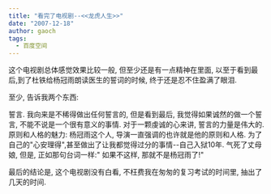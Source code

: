 ```yaml
---
title: "看完了电视剧--<<龙虎人生>>"
date: "2007-12-18"
author: gaoch
tags:
  - 百度空间
---
```


这个电视剧总体感觉效果比较一般, 但至少还是有一点精神在里面,
以至于看到最后,到了杜铁给杨冠雨朗读医生的誓词的时候,
终于还是忍不住盈满了眼泪.  
  
至少, 告诉我两个东西:  
  
誓言. 我向来是不稀得做出任何誓言的, 但是看到最后,
我觉得如果诚然的做一个誓言, 不能不说是一个很有意义的事情.
对于一颗虔诚的心来讲, 誓言的力量是伟大的.  
原则和人格的魅力: 杨冠雨这个人, 导演一直强调的也许就是他的原则和人格.
为了自己的"心安理得",甚至做出了让我都觉得过分的事情--自己入狱10年.
气死了丈母娘, 但是, 正如那句台词一样:" 如果不这样, 那就不是杨冠雨了!"  
  
最后的结论是, 这个电视剧没有白看, 不枉费我在匆匆的复习考试的时间里,
抽出了几天的时间.
